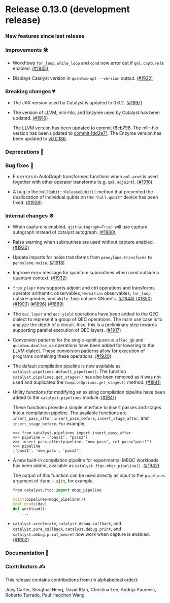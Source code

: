 # Release 0.13.0 (development release)

<h3>New features since last release</h3>

<h3>Improvements 🛠</h3>

* Workflows `for_loop`, `while_loop` and `cond` now error out if `qml.capture` is enabled.
  [(#1945)](https://github.com/PennyLaneAI/catalyst/pull/1945)

*  Displays Catalyst version in `quantum-opt --version` output.
  [(#1922)](https://github.com/PennyLaneAI/catalyst/pull/1922)

<h3>Breaking changes 💔</h3>

* The JAX version used by Catalyst is updated to 0.6.2.
  [(#1897)](https://github.com/PennyLaneAI/catalyst/pull/1897)

* The version of LLVM, mlir-hlo, and Enzyme used by Catalyst has been updated.
  [(#1916)](https://github.com/PennyLaneAI/catalyst/pull/1916)

  The LLVM version has been updated to
  [commit f8cb798](https://github.com/llvm/llvm-project/tree/f8cb7987c64dcffb72414a40560055cb717dbf74).
  The mlir-hlo version has been updated to
  [commit 1dd2e71](https://github.com/tensorflow/mlir-hlo/tree/1dd2e71331014ae0373f6bf900ce6be393357190).
  The Enzyme version has been updated to
  [v0.0.186](https://github.com/EnzymeAD/Enzyme/releases/tag/v0.0.186).

<h3>Deprecations 👋</h3>

<h3>Bug fixes 🐛</h3>

* Fix errors in AutoGraph transformed functions when `qml.prod` is used together with other operator
  transforms (e.g. `qml.adjoint`).
  [(#1910)](https://github.com/PennyLaneAI/catalyst/pull/1910)

* A bug in the `NullQubit::ReleaseQubit()` method that prevented the deallocation of individual
  qubits on the `"null.qubit"` device has been fixed.
  [(#1926)](https://github.com/PennyLaneAI/catalyst/pull/1926)

<h3>Internal changes ⚙️</h3>

* When capture is enabled, `qjit(autograph=True)` will use capture autograph instead of catalyst autograph.
  [(#1960)](https://github.com/PennyLaneAI/catalyst/pull/1960)

* Raise warning when subroutines are used without capture enabled.
  [(#1930)](https://github.com/PennyLaneAI/catalyst/pull/1930)

* Update imports for noise transforms from `pennylane.transforms` to `pennylane.noise`.
  [(#1918)](https://github.com/PennyLaneAI/catalyst/pull/1918)

* Improve error message for quantum subroutines when used outside a quantum context.
  [(#1932)](https://github.com/PennyLaneAI/catalyst/pull/1932)

* `from_plxpr` now supports adjoint and ctrl operations and transforms, operator
  arithemtic observables, `Hermitian` observables, `for_loop` outside qnodes,
  and `while_loop` outside QNode's.
  [(#1844)](https://github.com/PennyLaneAI/catalyst/pull/1844)
  [(#1850)](https://github.com/PennyLaneAI/catalyst/pull/1850)
  [(#1903)](https://github.com/PennyLaneAI/catalyst/pull/1903)
  [(#1896)](https://github.com/PennyLaneAI/catalyst/pull/1896)
  [(#1889)](https://github.com/PennyLaneAI/catalyst/pull/1889)

* The `qec.layer` and `qec.yield` operations have been added to the QEC dialect to represent a group
  of QEC operations. The main use case is to analyze the depth of a circuit.
  Also, this is a preliminary step towards supporting parallel execution of QEC layers.
  [(#1917)](https://github.com/PennyLaneAI/catalyst/pull/1917)

* Conversion patterns for the single-qubit `quantum.alloc_qb` and `quantum.dealloc_qb` operations
  have been added for lowering to the LLVM dialect. These conversion patterns allow for execution of
  programs containing these operations.
  [(#1920)](https://github.com/PennyLaneAI/catalyst/pull/1920)

* The default compilation pipeline is now available as `catalyst.pipelines.default_pipeline()`. The
  function `catalyst.pipelines.get_stages()` has also been removed as it was not used and duplicated
  the `CompileOptions.get_stages()` method.
  [(#1941)](https://github.com/PennyLaneAI/catalyst/pull/1941)

* Utility functions for modifying an existing compilation pipeline have been added to the
  `catalyst.pipelines` module.
  [(#1941)](https://github.com/PennyLaneAI/catalyst/pull/1941)

  These functions provide a simple interface to insert passes and stages into a compilation
  pipeline. The available functions are `insert_pass_after`, `insert_pass_before`,
  `insert_stage_after`, and `insert_stage_before`. For example,

  ```pycon
  >>> from catalyst.pipelines import insert_pass_after
  >>> pipeline = ["pass1", "pass2"]
  >>> insert_pass_after(pipeline, "new_pass", ref_pass="pass1")
  >>> pipeline
  ['pass1', 'new_pass', 'pass2']
  ```

* A new built-in compilation pipeline for experimental MBQC workloads has been added, available as
  `catalyst.ftqc.mbqc_pipeline()`.
  [(#1942)](https://github.com/PennyLaneAI/catalyst/pull/1942)

  The output of this function can be used directly as input to the `pipelines` argument of
  :func:`~.qjit`, for example,

  ```python
  from catalyst.ftqc import mbqc_pipeline

  @qjit(pipelines=mbqc_pipeline())
  @qml.qnode(dev)
  def workload():
      ...
  ```

* `catalyst.accelerate`, `catalyst.debug.callback`, and `catalyst.pure_callback`, `catalyst.debug.print`, and `catalyst.debug.print_memref` now work when capture is enabled.
  [(#1902)](https://github.com/PennyLaneAI/catalyst/pull/1902)

<h3>Documentation 📝</h3>

<h3>Contributors ✍️</h3>

This release contains contributions from (in alphabetical order):

Joey Carter,
Sengthai Heng,
David Ittah,
Christina Lee,
Andrija Paurevic,
Roberto Turrado,
Paul Haochen Wang.
